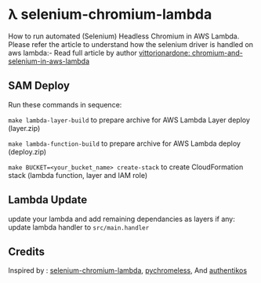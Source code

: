 # λ selenium-chromium-lambda

How to run automated (Selenium) Headless Chromium in AWS Lambda.
Please refer the article to understand how the selenium driver is handled on aws lambda:-
Read full article by author [vittorionardone: chromium-and-selenium-in-aws-lambda](https://www.vittorionardone.it/en/2020/06/04/chromium-and-selenium-in-aws-lambda)
## SAM Deploy
Run these commands in sequence:

`make lambda-layer-build` to prepare archive for AWS Lambda Layer deploy (layer.zip)

`make lambda-function-build` to prepare archive for AWS Lambda deploy (deploy.zip)

`make BUCKET=<your_bucket_name> create-stack` to create CloudFormation stack (lambda function, layer and IAM role)

## Lambda Update
update your lambda and add remaining dependancies as layers if any:
update lambda handler to `src/main.handler`

## Credits
Inspired by : [selenium-chromium-lambda](https://github.com/vittorio-nardone/selenium-chromium-lambda),
[pychromeless](https://github.com/21Buttons/pychromeless),
And [authentikos](https://github.com/srinjoychakravarty/authentikos)

